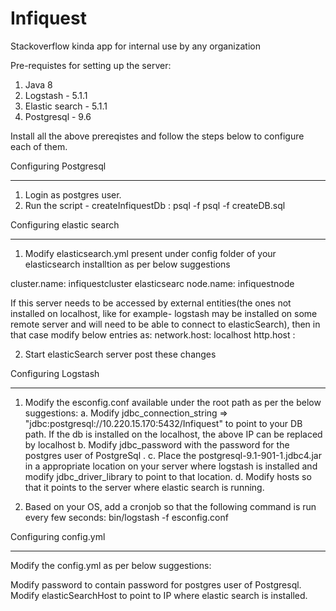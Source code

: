 # Infiquest
Stackoverflow kinda app for internal use by any organization

Pre-requistes for setting up the server:

1. Java 8
2. Logstash - 5.1.1
3. Elastic search - 5.1.1
4. Postgresql - 9.6

Install all the above prereqistes and follow the steps below to configure each of them.

Configuring Postgresql
***********************

1. Login as postgres user.
2. Run the script - createInfiquestDb :
   psql -f psql -f createDB.sql
   
Configuring elastic search
**************************
1. Modify elasticsearch.yml present under config folder of your elasticsearch installtion as per below suggestions

cluster.name: infiquestcluster elasticsearc
node.name: infiquestnode

If this server needs to be accessed by external entities(the ones not installed on localhost, like for example- logstash may be installed on some remote server and will need to be able to connect to elasticSearch), then in that case modify below entries as:
network.host: localhost
http.host : <IP of server where elasticsearch is installed.>

2. Start elasticSearch server post these changes

Configuring Logstash
*********************

1. Modify the esconfig.conf available under the root path as per the below suggestions:
   a. Modify jdbc_connection_string => "jdbc:postgresql://10.220.15.170:5432/Infiquest" to point to your DB path.
      If the db is installed on the localhost, the above IP can be replaced by localhost
   b. Modify jdbc_password with the password for the postgres user of PostgreSql .
   c. Place the postgresql-9.1-901-1.jdbc4.jar in a appropriate location on your server where logstash is installed and modify jdbc_driver_library to point to that location.
   d. Modify hosts so that it points to the server where elastic search is running.
   
 2. Based on your OS, add a cronjob so that the following command is run every few seconds:
    bin/logstash -f esconfig.conf
    
 Configuring config.yml
 *********************
 Modify the config.yml as per below suggestions:
 
 Modify password to contain password for postgres user of Postgresql.
 Modify elasticSearchHost to point to IP where elastic search is installed.
 
 
